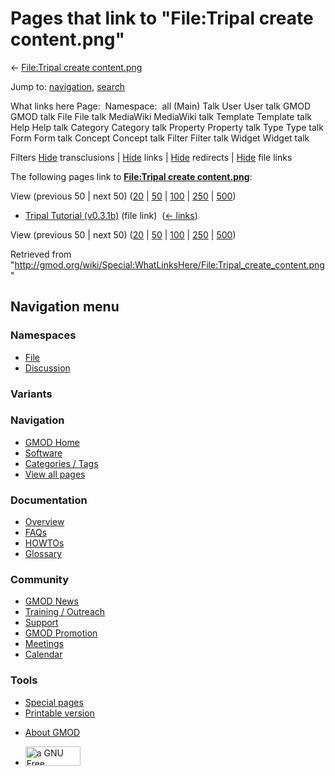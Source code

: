 <div id="mw-page-base" class="noprint">

</div>

<div id="mw-head-base" class="noprint">

</div>

<div id="content" class="mw-body" role="main">

<span id="top"></span>

<div id="mw-js-message" style="display:none;">

</div>



# <span dir="auto">Pages that link to "File:Tripal create content.png"</span>

<div id="bodyContent">

<div id="contentSub">

← [File:Tripal create
content.png](/wiki/File:Tripal_create_content.png "File:Tripal create content.png")

</div>

<div id="jump-to-nav" class="mw-jump">

Jump to: [navigation](#mw-navigation), [search](#p-search)

</div>

<div id="mw-content-text">

What links here Page:  Namespace:  all (Main) Talk User User talk GMOD
GMOD talk File File talk MediaWiki MediaWiki talk Template Template talk
Help Help talk Category Category talk Property Property talk Type Type
talk Form Form talk Concept Concept talk Filter Filter talk Widget
Widget talk

Filters
[Hide](/mediawiki/index.php?title=Special:WhatLinksHere/File:Tripal_create_content.png&hidetrans=1 "Special:WhatLinksHere/File:Tripal create content.png")
transclusions \|
[Hide](/mediawiki/index.php?title=Special:WhatLinksHere/File:Tripal_create_content.png&hidelinks=1 "Special:WhatLinksHere/File:Tripal create content.png")
links \|
[Hide](/mediawiki/index.php?title=Special:WhatLinksHere/File:Tripal_create_content.png&hideredirs=1 "Special:WhatLinksHere/File:Tripal create content.png")
redirects \|
[Hide](/mediawiki/index.php?title=Special:WhatLinksHere/File:Tripal_create_content.png&hideimages=1 "Special:WhatLinksHere/File:Tripal create content.png")
file links

The following pages link to **[File:Tripal create
content.png](/wiki/File:Tripal_create_content.png "File:Tripal create content.png")**:

View (previous 50 \| next 50)
([20](/mediawiki/index.php?title=Special:WhatLinksHere/File:Tripal_create_content.png&limit=20 "Special:WhatLinksHere/File:Tripal create content.png")
\|
[50](/mediawiki/index.php?title=Special:WhatLinksHere/File:Tripal_create_content.png&limit=50 "Special:WhatLinksHere/File:Tripal create content.png")
\|
[100](/mediawiki/index.php?title=Special:WhatLinksHere/File:Tripal_create_content.png&limit=100 "Special:WhatLinksHere/File:Tripal create content.png")
\|
[250](/mediawiki/index.php?title=Special:WhatLinksHere/File:Tripal_create_content.png&limit=250 "Special:WhatLinksHere/File:Tripal create content.png")
\|
[500](/mediawiki/index.php?title=Special:WhatLinksHere/File:Tripal_create_content.png&limit=500 "Special:WhatLinksHere/File:Tripal create content.png"))

- [Tripal Tutorial
  (v0.3.1b)](/wiki/Tripal_Tutorial_(v0.3.1b) "Tripal Tutorial (v0.3.1b)")
  (file link) ‎ <span class="mw-whatlinkshere-tools">([←
  links](/mediawiki/index.php?title=Special:WhatLinksHere&target=Tripal+Tutorial+%28v0.3.1b%29 "Special:WhatLinksHere"))</span>

View (previous 50 \| next 50)
([20](/mediawiki/index.php?title=Special:WhatLinksHere/File:Tripal_create_content.png&limit=20 "Special:WhatLinksHere/File:Tripal create content.png")
\|
[50](/mediawiki/index.php?title=Special:WhatLinksHere/File:Tripal_create_content.png&limit=50 "Special:WhatLinksHere/File:Tripal create content.png")
\|
[100](/mediawiki/index.php?title=Special:WhatLinksHere/File:Tripal_create_content.png&limit=100 "Special:WhatLinksHere/File:Tripal create content.png")
\|
[250](/mediawiki/index.php?title=Special:WhatLinksHere/File:Tripal_create_content.png&limit=250 "Special:WhatLinksHere/File:Tripal create content.png")
\|
[500](/mediawiki/index.php?title=Special:WhatLinksHere/File:Tripal_create_content.png&limit=500 "Special:WhatLinksHere/File:Tripal create content.png"))

</div>

<div class="printfooter">

Retrieved from
"<http://gmod.org/wiki/Special:WhatLinksHere/File:Tripal_create_content.png>"

</div>

<div id="catlinks" class="catlinks catlinks-allhidden">

</div>

<div class="visualClear">

</div>

</div>

</div>

<div id="mw-navigation">

## Navigation menu

<div id="mw-head">



<div id="left-navigation">

<div id="p-namespaces" class="vectorTabs" role="navigation"
aria-labelledby="p-namespaces-label">

### Namespaces

- <span id="ca-nstab-image"><a href="/wiki/File:Tripal_create_content.png" accesskey="c"
  title="View the file page [c]">File</a></span>
- <span id="ca-talk"><a
  href="/mediawiki/index.php?title=File_talk:Tripal_create_content.png&amp;action=edit&amp;redlink=1"
  accesskey="t"
  title="Discussion about the content page [t]">Discussion</a></span>

</div>

<div id="p-variants" class="vectorMenu emptyPortlet" role="navigation"
aria-labelledby="p-variants-label">

### 

### Variants[](#)

<div class="menu">

</div>

</div>

</div>

<div id="right-navigation">





</div>



</div>

</div>

</div>

<div id="mw-panel">

<div id="p-logo" role="banner">

<a href="/wiki/Main_Page"
style="background-image: url(http://gmod.org/images/GMOD-cogs.png);"
title="Visit the main page"></a>

</div>

<div id="p-Navigation" class="portal" role="navigation"
aria-labelledby="p-Navigation-label">

### Navigation

<div class="body">

- <span id="n-GMOD-Home">[GMOD Home](/wiki/Main_Page)</span>
- <span id="n-Software">[Software](/wiki/GMOD_Components)</span>
- <span id="n-Categories-.2F-Tags">[Categories /
  Tags](/wiki/Categories)</span>
- <span id="n-View-all-pages">[View all
  pages](/wiki/Special:AllPages)</span>

</div>

</div>

<div id="p-Documentation" class="portal" role="navigation"
aria-labelledby="p-Documentation-label">

### Documentation

<div class="body">

- <span id="n-Overview">[Overview](/wiki/Overview)</span>
- <span id="n-FAQs">[FAQs](/wiki/Category:FAQ)</span>
- <span id="n-HOWTOs">[HOWTOs](/wiki/Category:HOWTO)</span>
- <span id="n-Glossary">[Glossary](/wiki/Glossary)</span>

</div>

</div>

<div id="p-Community" class="portal" role="navigation"
aria-labelledby="p-Community-label">

### Community

<div class="body">

- <span id="n-GMOD-News">[GMOD News](/wiki/GMOD_News)</span>
- <span id="n-Training-.2F-Outreach">[Training /
  Outreach](/wiki/Training_and_Outreach)</span>
- <span id="n-Support">[Support](/wiki/Support)</span>
- <span id="n-GMOD-Promotion">[GMOD
  Promotion](/wiki/GMOD_Promotion)</span>
- <span id="n-Meetings">[Meetings](/wiki/Meetings)</span>
- <span id="n-Calendar">[Calendar](/wiki/Calendar)</span>

</div>

</div>

<div id="p-tb" class="portal" role="navigation"
aria-labelledby="p-tb-label">

### Tools

<div class="body">

- <span id="t-specialpages"><a href="/wiki/Special:SpecialPages" accesskey="q"
  title="A list of all special pages [q]">Special pages</a></span>
- <span id="t-print"><a
  href="/mediawiki/index.php?title=Special:WhatLinksHere/File:Tripal_create_content.png&amp;printable=yes"
  rel="alternate" accesskey="p"
  title="Printable version of this page [p]">Printable version</a></span>

</div>

</div>

</div>

</div>

<div id="footer" role="contentinfo">

- <span id="footer-places-about">[About
  GMOD](/wiki/GMOD:About "GMOD:About")</span>

<!-- -->

- <span id="footer-copyrightico">[<img src="http://www.gnu.org/graphics/gfdl-logo-small.png" width="88"
  height="31" alt="a GNU Free Documentation License" />](http://www.gnu.org/licenses/fdl-1.3.html)</span>


<div style="clear:both">

</div>

</div>
